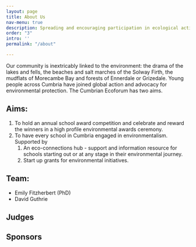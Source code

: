 ```yaml
---
layout: page
title: About Us
nav-menu: true
description: Spreading and encouraging participation in ecological activity in Cumbria
order: "3"
intro: ''
permalink: "/about"

---
```

Our community is inextricably linked to the environment: the drama of the lakes and fells, the beaches and salt marches of the Solway Firth, the mudflats of Morecambe Bay and forests of Ennerdale or Grizedale. Young people across Cumbria have joined global action and advocacy for environmental protection. The Cumbrian Ecoforum has two aims.

## Aims:

1. To hold an annual school award competition and celebrate and reward the winners in a high profile environmental awards ceremony.
2. To have every school in Cumbria engaged in environmentalism. Supported by
   1. An eco-connections hub - support and information resource for schools starting out or at any stage in their environmental journey.
   2. Start up grants for environmental initiatives.

## Team:

* Emily Fitzherbert (PhD)
* David Guthrie

## Judges

## Sponsors